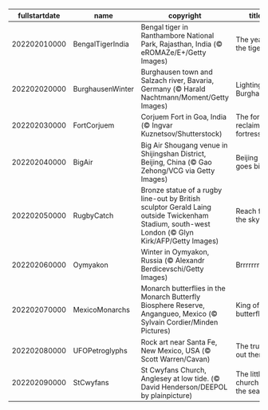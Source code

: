 |fullstartdate|name|copyright|title|image|
|--|--|--|--|--|
202202010000|BengalTigerIndia|Bengal tiger in Ranthambore National Park, Rajasthan, India (© eROMAZe/E+/Getty Images)|The year of the tiger|![](/en-GB/2022/02/202202010000BengalTigerIndia.jpg)|
202202020000|BurghausenWinter|Burghausen town and Salzach river, Bavaria, Germany (© Harald Nachtmann/Moment/Getty Images)|Lighting up Burghausen|![](/en-GB/2022/02/202202020000BurghausenWinter.jpg)|
202202030000|FortCorjuem|Corjuem Fort in Goa, India (© Ingvar Kuznetsov/Shutterstock)|The forest reclaims a fortress|![](/en-GB/2022/02/202202030000FortCorjuem.jpg)|
202202040000|BigAir|Big Air Shougang venue in Shijingshan District, Beijing, China (© Gao Zehong/VCG via Getty Images)|Beijing goes big|![](/en-GB/2022/02/202202040000BigAir.jpg)|
202202050000|RugbyCatch|Bronze statue of a rugby line-out by British sculptor Gerald Laing outside Twickenham Stadium, south-west London (© Glyn Kirk/AFP/Getty Images)|Reach for the sky|![](/en-GB/2022/02/202202050000RugbyCatch.jpg)|
202202060000|Oymyakon|Winter in Oymyakon, Russia (© Alexandr Berdicevschi/Getty Images)|Brrrrrrrr|![](/en-GB/2022/02/202202060000Oymyakon.jpg)|
202202070000|MexicoMonarchs|Monarch butterflies in the Monarch Butterfly Biosphere Reserve, Angangueo, Mexico (© Sylvain Cordier/Minden Pictures)|King of the butterflies|![](/en-GB/2022/02/202202070000MexicoMonarchs.jpg)|
202202080000|UFOPetroglyphs|Rock art near Santa Fe, New Mexico, USA (© Scott Warren/Cavan)|The truth is out there…|![](/en-GB/2022/02/202202080000UFOPetroglyphs.jpg)|
202202090000|StCwyfans|St Cwyfans Church, Anglesey at low tide. (© David Henderson/DEEPOL by plainpicture)|The little church in the sea|![](/en-GB/2022/02/202202090000StCwyfans.jpg)|
